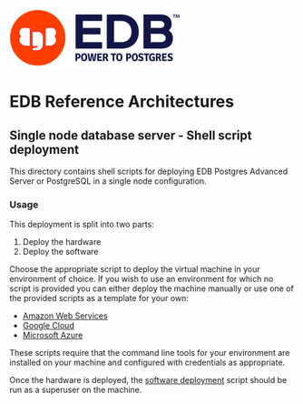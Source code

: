 ![EDB Logo](../../images/logo.png "EDB Logo")

# EDB Reference Architectures

## Single node database server - Shell script deployment

This directory contains shell scripts for deploying EDB Postgres Advanced 
Server or PostgreSQL in a single node configuration.

### Usage

This deployment is split into two parts:

1. Deploy the hardware
2. Deploy the software

Choose the appropriate script to deploy the virtual machine in your environment
of choice. If you wish to use an environment for which no script is provided
you can either deploy the machine manually or use one of the provided scripts
as a template for your own:

* [Amazon Web Services](deploy-hardware-aws.sh)
* [Google Cloud](deploy-hardware-google.sh)
* [Microsoft Azure](deploy-hardware-azure.sh)

These scripts require that the command line tools for your environment are 
installed on your machine and configured with credentials as appropriate.

Once the hardware is deployed, the [software deployment](deploy-software.sh) script should be run as a superuser on the machine.